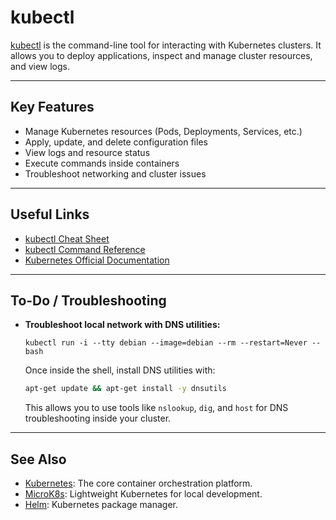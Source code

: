 # kubectl

[kubectl](https://kubernetes.io/docs/reference/kubectl/) is the command-line tool for interacting with Kubernetes clusters. It allows you to deploy applications, inspect and manage cluster resources, and view logs.

---

## Key Features

- Manage Kubernetes resources (Pods, Deployments, Services, etc.)
- Apply, update, and delete configuration files
- View logs and resource status
- Execute commands inside containers
- Troubleshoot networking and cluster issues

---

## Useful Links

- [kubectl Cheat Sheet](https://kubernetes.io/docs/reference/kubectl/cheatsheet/)
- [kubectl Command Reference](https://kubernetes.io/docs/reference/generated/kubectl/kubectl-commands)
- [Kubernetes Official Documentation](https://kubernetes.io/docs/)

---

## To-Do / Troubleshooting

- **Troubleshoot local network with DNS utilities:**
  ```shell
  kubectl run -i --tty debian --image=debian --rm --restart=Never -- bash
  ```
  Once inside the shell, install DNS utilities with:
  ```sh
  apt-get update && apt-get install -y dnsutils
  ```
  This allows you to use tools like `nslookup`, `dig`, and `host` for DNS troubleshooting inside your cluster.

---

## See Also

- [Kubernetes](./kubernetes.md): The core container orchestration platform.
- [MicroK8s](./microk8s.md): Lightweight Kubernetes for local development.
- [Helm](./helm.md): Kubernetes package manager.
